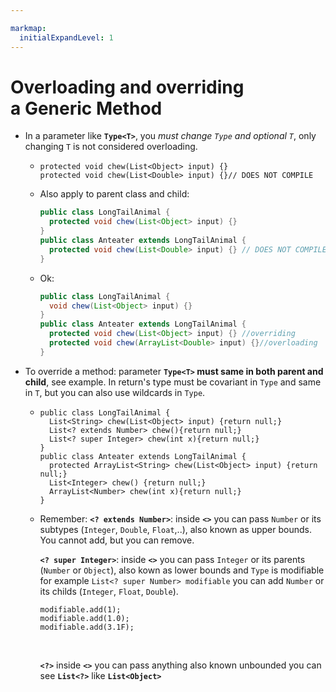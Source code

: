 ```yaml
---

markmap:
  initialExpandLevel: 1
---
```

# **Overloading and overriding <br/>a Generic Method**

- In a parameter like **`Type<T>`**, you _must change 
`Type` and optional `T`_, only changing `T` is not 
considered overloading.
  - ```
    protected void chew(List<Object> input) {}
    protected void chew(List<Double> input) {}// DOES NOT COMPILE
    ```
  - Also apply to parent class and child:
    ```java
    public class LongTailAnimal {
      protected void chew(List<Object> input) {}
    }
    public class Anteater extends LongTailAnimal {
      protected void chew(List<Double> input) {} // DOES NOT COMPILE
    }
    ```
  - Ok:
    ```java
    public class LongTailAnimal {
      void chew(List<Object> input) {}
    }
    public class Anteater extends LongTailAnimal {
      protected void chew(List<Object> input) {} //overriding
      protected void chew(ArrayList<Double> input) {}//overloading
    }
    ```
- To override a method: parameter ****`Type<T>`** must same 
in both parent and child**, see example. In return's type 
must be covariant in `Type` and same in `T`, but you can 
also use wildcards in `Type`.
  - ```
    public class LongTailAnimal {
      List<String> chew(List<Object> input) {return null;}
      List<? extends Number> chew(){return null;}
      List<? super Integer> chew(int x){return null;}
    }
    public class Anteater extends LongTailAnimal {
      protected ArrayList<String> chew(List<Object> input) {return null;}
      List<Integer> chew() {return null;}
      ArrayList<Number> chew(int x){return null;}
    }
    ```
  - Remember:
    **`<? extends Number>`**: inside **`<>`** you can pass `Number` or its subtypes (`Integer`, `Double`, `Float`,..), 
    also known as upper bounds. You cannot add, but you can remove.
    <br/>

    **`<? super Integer>`**: inside **`<>`** you can pass `Integer` or its parents (`Number` or `Object`), also kown 
    as lower bounds and `Type` is modifiable for example `List<? super Number> modifiable` you can add 
    `Number` or its childs (`Integer`, `Float`, `Double`). 
    ```
    modifiable.add(1);  
    modifiable.add(1.0); 
    modifiable.add(3.1F);
    ```
    <br/>

    **`<?>`** inside **`<>`** you can pass anything also known unbounded you can see **`List<?>`**  like **`List<Object>`**